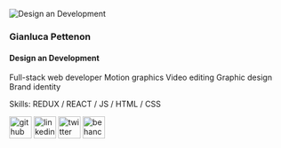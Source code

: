 ![Design an Development](https://media.licdn.com/dms/image/D4D16AQFAX2TOgiXGGg/profile-displaybackgroundimage-shrink_350_1400/0/1684860598670?e=1710979200&v=beta&t=b7XesW9gANGtDcLjqp5TyX0rDeK1Md7iQTQ5kDc3yKM)

### Gianluca Pettenon
#### Design an Development

 Full-stack web developer Motion graphics Video editing Graphic design Brand identity

Skills: REDUX / REACT / JS / HTML / CSS

[<img src='https://cdn.jsdelivr.net/npm/simple-icons@3.0.1/icons/github.svg' alt='github' height='40'>](https://github.com/https://github.com/Giany74)  [<img src='https://cdn.jsdelivr.net/npm/simple-icons@3.0.1/icons/linkedin.svg' alt='linkedin' height='40'>](https://www.linkedin.com/in/https://www.linkedin.com/in/gianluca-pettenon-a4051a8a//)  [<img src='https://cdn.jsdelivr.net/npm/simple-icons@3.0.1/icons/twitter.svg' alt='twitter' height='40'>](https://twitter.com/https://twitter.com/gianlucapetteno)  [<img src='https://cdn.jsdelivr.net/npm/simple-icons@3.0.1/icons/behance.svg' alt='behance' height='40'>](https://www.behance.net/gianlucapettenon)  


